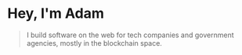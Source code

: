 # Hey, I'm Adam

> I build software on the web for tech companies and government agencies, mostly in the blockchain space.
